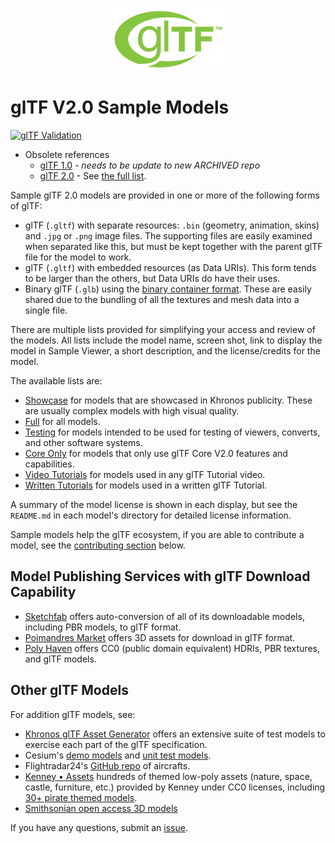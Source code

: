<p align="center">
<img src="2.0/glTF_RGB_June16.svg" height="100">
</p>

# glTF V2.0 Sample Models

[![glTF Validation](https://github.com/KhronosGroup/glTF-Sample-Models/workflows/glTF%20Validation/badge.svg?branch=master)](https://github.com/KhronosGroup/glTF-Sample-Models/actions)

- Obsolete references
  - [glTF 1.0](1.0) - _needs to be update to new ARCHIVED repo_
  - [glTF 2.0](2.0) - See [the full list](2.0).

Sample glTF 2.0 models are provided in one or more of the following forms of glTF:

* glTF (`.gltf`) with separate resources: `.bin` (geometry, animation, skins) and `.jpg` or `.png` image files.  The supporting files are easily examined when separated like this, but must be kept together with the parent glTF file for the model to work.
* glTF (`.gltf`) with embedded resources (as Data URIs).  This form tends to be larger than the others, but Data URIs do have their uses.
* Binary glTF (`.glb`) using the [binary container format](https://github.com/KhronosGroup/glTF/blob/master/specification/2.0/README.md#glb-file-format-specification).  These are easily shared due to the bundling of all the textures and mesh data into a single file.

There are multiple lists provided for simplifying your access and review of the models. All lists include the model name, screen shot, link to display the model in Sample Viewer, a short description, and the license/credits for the model.

The available lists are:
* [Showcase](./Models-showcase.md) for models that are showcased in Khronos publicity. These are usually complex models with high visual quality.
* [Full](./Models.md) for all models.
* [Testing](./Models-testing.md) for models intended to be used for testing of viewers, converts, and other software systems.
* [Core Only](./Models-core.md) for models that only use glTF Core V2.0 features and capabilities.
* [Video Tutorials](./Models-video.md) for models used in any glTF Tutorial video.
* [Written Tutorials](./Models-written.md) for models used in a written glTF Tutorial.

A summary of the model license is shown in each display, but see the `README.md` in each model's directory for detailed license information.

Sample models help the glTF ecosystem, if you are able to contribute a model, see the [contributing section](./SubmittingModels.md) below.

## Model Publishing Services with glTF Download Capability

* [Sketchfab](https://sketchfab.com/features/gltf) offers auto-conversion of all of its downloadable models, including PBR models, to glTF format.
* [Poimandres Market](https://market.pmnd.rs/) offers 3D assets for download in glTF format.
* [Poly Haven](https://polyhaven.com/) offers CC0 (public domain equivalent) HDRIs, PBR textures, and glTF models.

## Other glTF Models

For addition glTF models, see:

* [Khronos glTF Asset Generator](https://github.com/KhronosGroup/glTF-Asset-Generator) offers an extensive suite of test models to exercise each part of the glTF specification.
* Cesium's [demo models](https://github.com/AnalyticalGraphicsInc/cesium/tree/master/Apps/SampleData/models) and [unit test models](https://github.com/AnalyticalGraphicsInc/cesium/tree/master/Specs/Data/Models).
* Flightradar24's [GitHub repo](https://github.com/kalmykov/fr24-3d-models) of aircrafts.
* [Kenney • Assets](https://kenney.nl/assets?q=3d) hundreds of themed low-poly assets (nature, space, castle, furniture, etc.) provided by Kenney under CC0 licenses, including [30+ pirate themed models](https://kenney.nl/assets/pirate-kit).
* [Smithsonian open access 3D models](https://3d.si.edu/cc0?edan_q=*:*&edan_fq[]=online_media_type:%223D+Images%22)

If you have any questions, submit an [issue](https://github.com/KhronosGroup/glTF-Sample-Models/issues).
